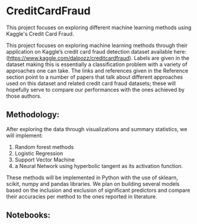 # CreditCardFraud
This project focuses on exploring different machine learning methods using Kaggle's Credit Card Fraud. 

This project focuses on exploring machine learning methods through their application on Kaggle’s credit card fraud detection dataset available here: (https://www.kaggle.com/dalpozz/creditcardfraud). Labels are given in the dataset making this is essentially a classification problem with a variety of approaches one can take. The links and references given in the Reference section point to a number of papers that talk about different approaches used on this dataset and related credit card fraud datasets; these will hopefully serve to compare our performances with the ones achieved by those authors. 

## Methodology:

After exploring the data through visualizations and summary statistics, we will implement:
1) Random forest methods
2) Logistic Regression 
3) Support Vector Machine 
4) a Neural Network using hyperbolic tangent as its activation function.

These methods will be implemented in Python with the use of sklearn, scikit, numpy and pandas libraries. We plan on building several models based on the inclusion and exclusion of significant predictors and compare their accuracies per method to the ones reported in literature. 

## Notebooks:
